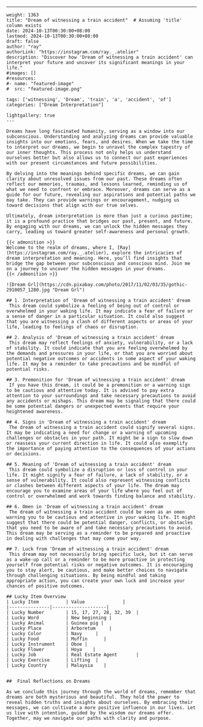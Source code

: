 ---
    weight: 1363
    title: "Dream of witnessing a train accident"  # Assuming 'title' column exists
    date: 2024-10-13T00:30:00+08:00
    lastmod: 2024-10-13T00:30:00+08:00
    draft: false
    author: "ray"
    authorLink: "https://instagram.com/ray._.atelier"
    description: "Discover how 'Dream of witnessing a train accident' can interpret your future and uncover its significant meanings in your life."
    #images: []
    #resources:
    #- name: "featured-image"
    #  src: "featured-image.png"
    
    tags: ['witnessing', 'Dream', 'train', 'a', 'accident', 'of']
    categories: ["Dream Interpretation"]
    
    lightgallery: true
    ---
    
    Dreams have long fascinated humanity, serving as a window into our subconscious. Understanding and analyzing dreams can provide valuable insights into our emotions, fears, and desires. When we take the time to interpret our dreams, we begin to unravel the complex tapestry of our inner thoughts. This process not only helps us understand ourselves better but also allows us to connect our past experiences with our present circumstances and future possibilities.
    
    By delving into the meanings behind specific dreams, we can gain clarity about unresolved issues from our past. These dreams often reflect our memories, traumas, and lessons learned, reminding us of what we need to confront or embrace. Moreover, dreams can serve as a guide for our future, revealing our aspirations and potential paths we may take. They can provide warnings or encouragement, nudging us toward decisions that align with our true selves.
    
    Ultimately, dream interpretation is more than just a curious pastime; it is a profound practice that bridges our past, present, and future. By engaging with our dreams, we can unlock the hidden messages they carry, leading us toward greater self-awareness and personal growth.
    
    {{< admonition >}}
    Welcome to the realm of dreams, where I, [Ray](https://instagram.com/ray._.atelier), explore the intricacies of dream interpretation and meaning. Here, you’ll find insights that bridge the gap between your subconscious and conscious mind. Join me on a journey to uncover the hidden messages in your dreams.
    {{< /admonition >}}
    
    ![Dream Grl](https://cdn.pixabay.com/photo/2017/11/02/03/35/gothic-2910057_1280.jpg "Dream Grl")
    
    ## 1. Interpretation of 'Dream of witnessing a train accident' dream
     This dream could symbolize a feeling of being out of control or overwhelmed in your waking life. It may indicate a fear of failure or a sense of danger in a particular situation. It could also suggest that you are witnessing a clash of different aspects or areas of your life, leading to feelings of chaos or disruption.
    
    ## 2. Analysis of 'Dream of witnessing a train accident' dream
     This dream may reflect feelings of anxiety, vulnerability, or a lack of stability. It could indicate that you are feeling overwhelmed by the demands and pressures in your life, or that you are worried about potential negative outcomes or accidents in some aspect of your waking life. It may be a reminder to take precautions and be mindful of potential risks.
    
    ## 3. Premonition for 'Dream of witnessing a train accident' dream
     If you have this dream, it could be a premonition or a warning sign to be cautious and attentive today. It is advised to pay extra attention to your surroundings and take necessary precautions to avoid any accidents or mishaps. This dream may be signaling that there could be some potential dangers or unexpected events that require your heightened awareness.
    
    ## 4. Signs in 'Dream of witnessing a train accident' dream
     The dream of witnessing a train accident could signify several signs. It may be indicating a need for change or a warning of upcoming challenges or obstacles in your path. It might be a sign to slow down or reassess your current direction in life. It could also exemplify the importance of paying attention to the consequences of your actions or decisions.
    
    ## 5. Meaning of 'Dream of witnessing a train accident' dream
     This dream could symbolize a disruption or loss of control in your life. It might signify a fear of failure, a lack of stability, or a sense of vulnerability. It could also represent witnessing conflicts or clashes between different aspects of your life. The dream may encourage you to examine areas of your life where you feel out of control or overwhelmed and work towards finding balance and stability.
    
    ## 6. Omen in 'Dream of witnessing a train accident' dream
     The dream of witnessing a train accident could be seen as an omen warning you to be cautious and attentive in your waking life. It might suggest that there could be potential danger, conflicts, or obstacles that you need to be aware of and take necessary precautions to avoid. This dream may be serving as a reminder to be prepared and proactive in dealing with challenges that may come your way.
    
    ## 7. Luck from 'Dream of witnessing a train accident' dream
     This dream may not necessarily bring specific luck, but it can serve as a wake-up call or a reminder to be more proactive in protecting yourself from potential risks or negative outcomes. It is encouraging you to stay alert, be cautious, and make better choices to navigate through challenging situations. By being mindful and taking appropriate action, you can create your own luck and increase your chances of positive outcomes.
    
    ## Lucky Item Overview
    | Lucky Item          | Value              |
    |---------------|--------------------|
    | Lucky Number        | 15, 17, 27, 28, 32, 39  |
    | Lucky Word          | New beginning |
    | Lucky Animal        | Guinea pig |
    | Lucky Place         | Arboretum     |
    | Lucky Color         | Navy     |
    | Lucky Food          | Muffin      |
    | Lucky Instrument    | Oboe |
    | Lucky Flower        | Hoya    |
    | Lucky Job           | Real Estate Agent       |
    | Lucky Exercise      | Lifting  |
    | Lucky Country       | Malaysia    |
    
    
    ##  Final Reflections on Dreams
    
    As we conclude this journey through the world of dreams, remember that dreams are both mysterious and beautiful. They hold the power to reveal hidden truths and insights about ourselves. By embracing their messages, we can cultivate a more positive influence in our lives. Let us live with intention, guided by the wisdom our dreams offer. Together, may we navigate our paths with clarity and purpose.
    